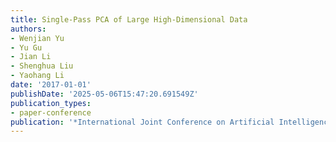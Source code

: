 ```yaml
---
title: Single-Pass PCA of Large High-Dimensional Data
authors:
- Wenjian Yu
- Yu Gu
- Jian Li
- Shenghua Liu
- Yaohang Li
date: '2017-01-01'
publishDate: '2025-05-06T15:47:20.691549Z'
publication_types:
- paper-conference
publication: '*International Joint Conference on Artificial Intelligence (IJCAI)*'
---
```

